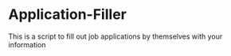 # Application-Filler
This is a script to fill out job applications by themselves with your information
